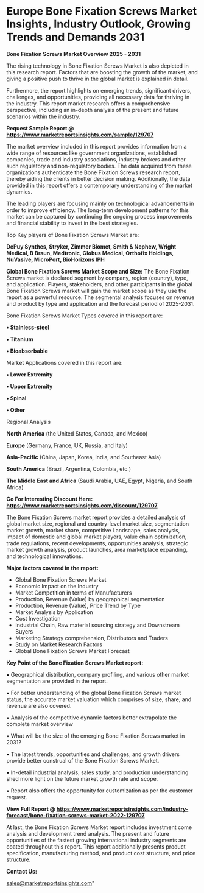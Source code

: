# Europe Bone Fixation Screws Market Insights, Industry Outlook, Growing Trends and Demands 2031

<Strong> Bone Fixation Screws Market Overview 2025 - 2031</strong>

The rising technology in Bone Fixation Screws Market is also depicted in this research report. Factors that are boosting the growth of the market, and giving a positive push to thrive in the global market is explained in detail.

Furthermore, the report highlights on emerging trends, significant drivers, challenges, and opportunities, providing all necessary data for thriving in the industry. This report market research offers a comprehensive perspective, including an in-depth analysis of the present and future scenarios within the industry.

<strong>Request Sample Report @ <a href=https://www.marketreportsinsights.com/sample/129707>https://www.marketreportsinsights.com/sample/129707</a></strong>

The market overview included in this report provides information from a wide range of resources like government organizations, established companies, trade and industry associations, industry brokers and other such regulatory and non-regulatory bodies. The data acquired from these organizations authenticate the Bone Fixation Screws research report, thereby aiding the clients in better decision making. Additionally, the data provided in this report offers a contemporary understanding of the market dynamics.

The leading players are focusing mainly on technological advancements in order to improve efficiency. The long-term development patterns for this market can be captured by continuing the ongoing process improvements and financial stability to invest in the best strategies.

Top Key players of Bone Fixation Screws Market are:

<strong>DePuy Synthes, Stryker, Zimmer Biomet, Smith & Nephew, Wright Medical, B Braun, Medtronic, Globus Medical, Orthofix Holdings, NuVasive, MicroPort, BioHorizons IPH</strong>

<strong><b>Global Bone Fixation Screws Market Scope and Size:</b></strong>
The Bone Fixation Screws market is declared segment by company, region (country), type, and application. Players, stakeholders, and other participants in the global Bone Fixation Screws market will gain the market scope as they use the report as a powerful resource. The segmental analysis focuses on revenue and product by type and application and the forecast period of 2025-2031.

Bone Fixation Screws Market Types covered in this report are:

<strong>• Stainless-steel

• Titanium

• Bioabsorbable</strong>

Market Applications covered in this report are:

<strong>• Lower Extremity

• Upper Extremity

• Spinal

• Other</strong> 

Regional Analysis

<strong>North America</strong> (the United States, Canada, and Mexico)

<strong>Europe</strong> (Germany, France, UK, Russia, and Italy)

<strong>Asia-Pacific</strong> (China, Japan, Korea, India, and Southeast Asia)

<strong>South America</strong> (Brazil, Argentina, Colombia, etc.)

<strong>The Middle East and Africa</strong> (Saudi Arabia, UAE, Egypt, Nigeria, and South Africa)

<strong>Go For Interesting Discount Here: <a href=https://www.marketreportsinsights.com/discount/129707>https://www.marketreportsinsights.com/discount/129707</a></strong>

The Bone Fixation Screws market report provides a detailed analysis of global market size, regional and country-level market size, segmentation market growth, market share, competitive Landscape, sales analysis, impact of domestic and global market players, value chain optimization, trade regulations, recent developments, opportunities analysis, strategic market growth analysis, product launches, area marketplace expanding, and technological innovations.

<strong><b>Major factors covered in the report:</b></strong>
<ul>
  <li>Global Bone Fixation Screws Market </li>
  <li>Economic Impact on the Industry</li>
  <li>Market Competition in terms of Manufacturers</li>
  <li>Production, Revenue (Value) by geographical segmentation</li>
  <li>Production, Revenue (Value), Price Trend by Type</li>
  <li>Market Analysis by Application</li>
  <li>Cost Investigation</li>
  <li>Industrial Chain, Raw material sourcing strategy and Downstream Buyers</li>
  <li>Marketing Strategy comprehension, Distributors and Traders</li>
  <li>Study on Market Research Factors</li>
  <li>Global Bone Fixation Screws Market Forecast</li>
</ul>

<strong><b>Key Point of the Bone Fixation Screws Market report:</b></strong>

• Geographical distribution, company profiling, and various other market segmentation are provided in the report.

• For better understanding of the global Bone Fixation Screws market status, the accurate market valuation which comprises of size, share, and revenue are also covered.

• Analysis of the competitive dynamic factors better extrapolate the complete market overview

• What will be the size of the emerging Bone Fixation Screws market in 2031?

• The latest trends, opportunities and challenges, and growth drivers provide better construal of the Bone Fixation Screws Market.

• In-detail industrial analysis, sales study, and production understanding shed more light on the future market growth rate and scope.

• Report also offers the opportunity for customization as per the customer request.

<strong><b>View Full Report @ <a href=https://www.marketreportsinsights.com/industry-forecast/bone-fixation-screws-market-2022-129707>https://www.marketreportsinsights.com/industry-forecast/bone-fixation-screws-market-2022-129707</a></b></strong>


At last, the Bone Fixation Screws Market report includes investment come analysis and development trend analysis. The present and future opportunities of the fastest growing international industry segments are coated throughout this report. This report additionally presents product specification, manufacturing method, and product cost structure, and price structure.

<strong>Contact Us:</strong>

sales@marketreportsinsights.com"
